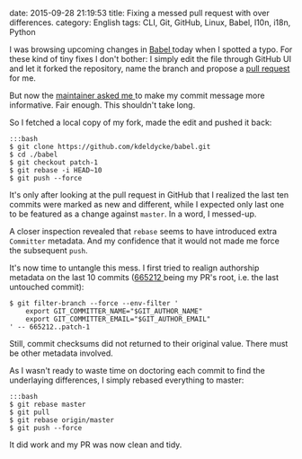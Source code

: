date: 2015-09-28 21:19:53
title: Fixing a messed pull request with over differences.
category: English
tags: CLI, Git, GitHub, Linux, Babel, l10n, i18n, Python

I was browsing upcoming changes in [Babel
](https://github.com/python-babel/babel) today when I spotted a typo. For these
kind of tiny fixes I don't bother: I simply edit the file through GitHub UI and
let it forked the repository, name the branch and propose a [pull request
](https://github.com/python-babel/babel/pull/264) for me.

But now the [maintainer asked me
](https://github.com/python-babel/babel/pull/264#issuecomment-143711250) to
make my commit message more informative. Fair enough. This shouldn't take long.

So I fetched a local copy of my fork, made the edit and pushed it back:

    :::bash
    $ git clone https://github.com/kdeldycke/babel.git
    $ cd ./babel
    $ git checkout patch-1
    $ git rebase -i HEAD~10
    $ git push --force

It's only after looking at the pull request in GitHub that I realized the last
ten commits were marked as new and different, while I expected only last one to
be featured as a change against `master`. In a word, I messed-up.

A closer inspection revealed that `rebase` seems to have introduced extra
`Committer` metadata. And my confidence that it would not made me force the
subsequent `push`.

It's now time to untangle this mess. I first tried to realign authorship
metadata on the last 10 commits ([665212
](https://github.com/python-babel/babel/commit/665212) being my PR's root, i.e.
the last untouched commit):

    $ git filter-branch --force --env-filter '
        export GIT_COMMITTER_NAME="$GIT_AUTHOR_NAME"
        export GIT_COMMITTER_EMAIL="$GIT_AUTHOR_EMAIL"
    ' -- 665212..patch-1

Still, commit checksums did not returned to their original value. There must be
other metadata involved.

As I wasn't ready to waste time on doctoring each commit to find the
underlaying differences, I simply rebased everything to master:

    :::bash
    $ git rebase master
    $ git pull
    $ git rebase origin/master
    $ git push --force

It did work and my PR was now clean and tidy.
